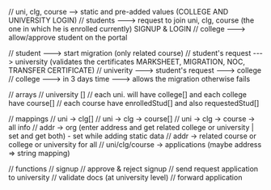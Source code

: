 // uni, clg, course --> static and pre-added values (COLLEGE AND UNIVERSITY LOGIN)
// students ---> request to join uni, clg, course (the one in which he is enrolled currently) SIGNUP & LOGIN
// college ---> allow/approve student on the portal

// student ---> start migration (only related course)
// student's request ---> university (validates the certificates MARKSHEET, MIGRATION, NOC, TRANSFER CERTIFICATE)
// univerity ---> student's request ---> college
// college ---> in 3 days time ---> allows the migration otherwise fails

// arrays
// university []
// each uni. will have college[] and each college have course[]
// each course have enrolledStud[] and also requestedStud[]

// mappings
// uni -> clg[]
// uni -> clg -> course[]
// uni -> clg -> course -> all info
// addr -> org (enter address and get related college or university | set and get both) - set while adding static data
// addr -> related course or college or university for all
// uni/clg/course -> applications (maybe address => string mapping)

// functions
// signup
// approve & reject signup
// send request application to university
// validate docs (at university level)
// forward application
